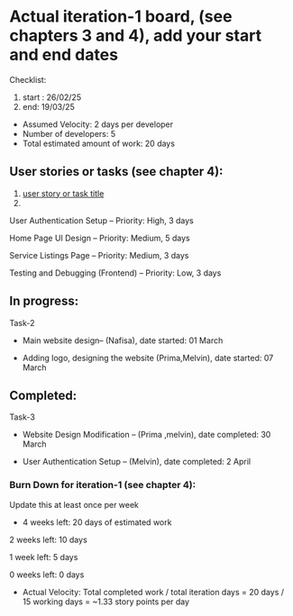 # Actual iteration-1 board, (see chapters 3 and 4), add your start and end dates 

Checklist: 
1. start : 26/02/25
2. end: 19/03/25

* Assumed Velocity: 2 days per developer 
* Number of developers: 5
* Total estimated amount of work: 20 days

## User stories or tasks (see chapter 4):
1. [user story or task title](https://trello.com/b/AJ2FSEC5/cp3407project) 
2. 
User Authentication Setup – Priority: High, 3 days

Home Page UI Design – Priority: Medium, 5 days

Service Listings Page – Priority: Medium, 3 days

Testing and Debugging (Frontend) – Priority: Low, 3 days

## In progress:
Task-2 
* Main website design– (Nafisa), date started: 01 March

* Adding logo, designing the website  (Prima,Melvin), date started: 07 March

## Completed:
Task-3 
* Website Design Modification – (Prima ,melvin), date completed: 30 March

* User Authentication Setup – (Melvin), date completed: 2 April

### Burn Down for iteration-1 (see chapter 4):
Update this at least once per week
* 4 weeks left: 20 days of estimated work

2 weeks left: 10 days

1 week left: 5 days

0 weeks left: 0 days


* Actual Velocity: Total completed work / total iteration days = 20 days / 15 working days = ~1.33 story points per day

